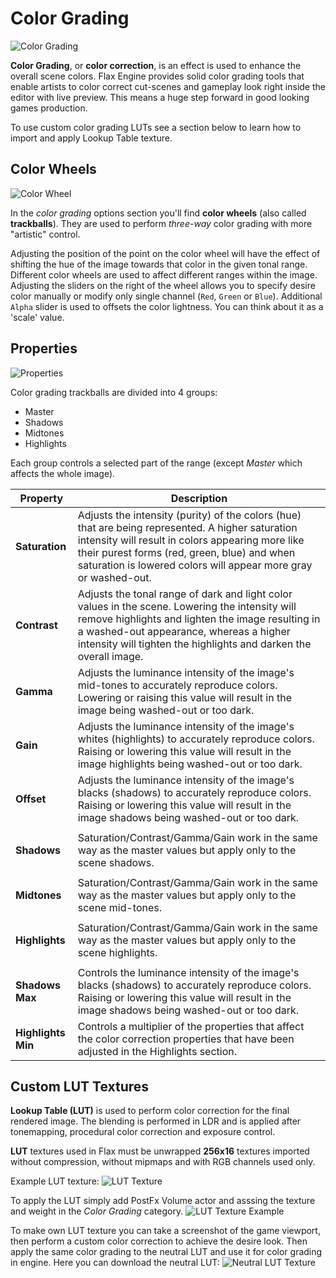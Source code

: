 # Color Grading

![Color Grading](media/color-grading.png)

**Color Grading**, or **color correction**, is an effect is used to enhance the overall scene colors. Flax Engine provides solid color grading tools that enable artists to color correct cut-scenes and gameplay look right inside the editor with live preview. This means a huge step forward in good looking games production.

To use custom color grading LUTs see a section below to learn how to import and apply Lookup Table texture.

## Color Wheels

![Color Wheel](media/color-grading-wheel.png)

In the *color grading* options section you'll find **color wheels** (also called **trackballs**). They are used to perform *three-way* color grading with more "artistic" control.

Adjusting the position of the point on the color wheel will have the effect of shifting the hue of the image towards that color in the given tonal range. Different color wheels are used to affect different ranges within the image. Adjusting the sliders on the right of the wheel allows you to specify desire color manually or modify only single channel (`Red`, `Green` or `Blue`). Additional `Alpha` slider is used to offsets the color lightness. You can think about it as a 'scale' value.

## Properties

![Properties](media/color-grading-properties.jpg)

Color grading trackballs are divided into 4 groups:

- Master
- Shadows
- Midtones
- Highlights

Each group controls a selected part of the range (except *Master* which affects the whole image).

| Property | Description |
|--------|--------|
| **Saturation** | Adjusts the intensity (purity) of the colors (hue) that are being represented. A higher saturation intensity will result in colors appearing more like their purest forms (red, green, blue) and when saturation is lowered colors will appear more gray or washed-out. |
| **Contrast** | Adjusts the tonal range of dark and light color values in the scene. Lowering the intensity will remove highlights and lighten the image resulting in a washed-out appearance, whereas a higher intensity will tighten the highlights and darken the overall image. |
| **Gamma** | Adjusts the luminance intensity of the image's mid-tones to accurately reproduce colors. Lowering or raising this value will result in the image being washed-out or too dark. |
| **Gain** | Adjusts the luminance intensity of the image's whites (highlights) to accurately reproduce colors. Raising or lowering this value will result in the image highlights being washed-out or too dark. |
| **Offset** | Adjusts the luminance intensity of the image's blacks (shadows) to accurately reproduce colors. Raising or lowering this value will result in the image shadows being washed-out or too dark. |
|||
| **Shadows** | Saturation/Contrast/Gamma/Gain work in the same way as the master values but apply only to the scene shadows. |
|||
| **Midtones** | Saturation/Contrast/Gamma/Gain work in the same way as the master values but apply only to the scene mid-tones. |
|||
| **Highlights** | Saturation/Contrast/Gamma/Gain work in the same way as the master values but apply only to the scene highlights. |
|||
| **Shadows Max** | Controls the luminance intensity of the image's blacks (shadows) to accurately reproduce colors. Raising or lowering this value will result in the image shadows being washed-out or too dark. |
| **Highlights Min** | Controls a multiplier of the properties that affect the color correction properties that have been adjusted in the Highlights section. |

## Custom LUT Textures

**Lookup Table (LUT)** is used to perform color correction for the final rendered image. The blending is performed in LDR and is applied after tonemapping, procedural color correction and exposure control.

**LUT** textures used in Flax must be unwrapped **256x16** textures imported without compression, without mipmaps and with RGB channels used only.

Example LUT texture:
![LUT Texture](media/LUT_LateSunsetTable.png)

To apply the LUT simply add PostFx Volume actor and asssing the texture and weight in the *Color Grading* category.
![LUT Texture Example](media/lut-example.png)

To make own LUT texture you can take a screenshot of the game viewport, then perform a custom color correction to achieve the desire look. Then apply the same color grading to the neutral LUT and use it for color grading in engine.
Here you can download the neutral LUT:
![Neutral LUT Texture](media/LUT_Neutral.png)

